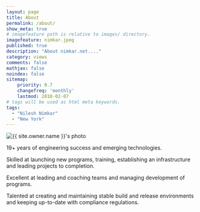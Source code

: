 ```yaml
---
layout: page
title: About
permalink: /about/
show_meta: true
# imagefeature path is relative to images/ directory.
imagefeature: nimkar.jpeg
published: true
description: "About nimkar.net...."
category: views
comments: false
mathjax: false
noindex: false
sitemap:
    priority: 0.7
    changefreq: 'monthly'
    lastmod: 2018-02-07
# tags will be used as html meta keywords.    
tags:
  - "Nilesh Nimkar"
  - "New York"
---
```


<div class="post-author text-center">                       
            <img src="{{ site.urlimg }}{{ site.owner.avatar }}" alt="{{ site.owner.name }}'s photo" itemprop="image" class="post-avatar img-circle img-responsive"/> 
<span class="social-icons" style="padding-top: 10px; padding-bottom: 1px;">
<a href="{{ site.url }}/cv" title="Curriculum Vitae" class="social-icons"><i class="iconm iconm-profile" style="vertical-align: top;"></i></a>
<a href="{{ site.owner.linkedin }}" class="social-icons" title="LinkedIn profile"><i class="iconm iconm-linkedin2"></i></a>
</span>
</div>

19+ years of engineering success and emerging technologies.

Skilled at launching new programs, training, establishing an infrastructure and leading projects to completion.

Excellent at leading and coaching teams and managing development of programs.

Talented at creating and maintaining stable build and release environments and keeping up-to-date with compliance regulations. 
